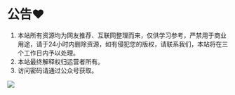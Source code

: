 # 公告❤️

1. 本站所有资源均为网友推荐、互联网整理而来，仅供学习参考，严禁用于商业用途，请于24小时内删除资源，如有侵犯您的版权，请联系我们，本站将在三个工作日内予以处理。
2. 本站最终解释权归运营者所有。
3. 访问密码请通过公众号获取。

[![](https://steins-gate-visitor-count.greenhandatsjtu.repl.co/{USERNAME})](https://github.com/greenhandatsjtu/steins-gate-visitor-count)
